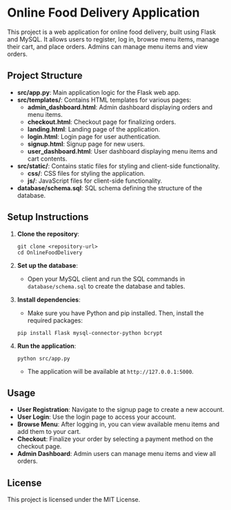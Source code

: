 # Online Food Delivery Application

This project is a web application for online food delivery, built using Flask and MySQL. It allows users to register, log in, browse menu items, manage their cart, and place orders. Admins can manage menu items and view orders.

## Project Structure

- **src/app.py**: Main application logic for the Flask web app.
- **src/templates/**: Contains HTML templates for various pages:
  - **admin_dashboard.html**: Admin dashboard displaying orders and menu items.
  - **checkout.html**: Checkout page for finalizing orders.
  - **landing.html**: Landing page of the application.
  - **login.html**: Login page for user authentication.
  - **signup.html**: Signup page for new users.
  - **user_dashboard.html**: User dashboard displaying menu items and cart contents.
- **src/static/**: Contains static files for styling and client-side functionality.
  - **css/**: CSS files for styling the application.
  - **js/**: JavaScript files for client-side functionality.
- **database/schema.sql**: SQL schema defining the structure of the database.

## Setup Instructions

1. **Clone the repository**:
   ```
   git clone <repository-url>
   cd OnlineFoodDelivery
   ```

2. **Set up the database**:
   - Open your MySQL client and run the SQL commands in `database/schema.sql` to create the database and tables.

3. **Install dependencies**:
   - Make sure you have Python and pip installed. Then, install the required packages:
   ```
   pip install Flask mysql-connector-python bcrypt
   ```

4. **Run the application**:
   ```
   python src/app.py
   ```
   - The application will be available at `http://127.0.0.1:5000`.

## Usage

- **User Registration**: Navigate to the signup page to create a new account.
- **User Login**: Use the login page to access your account.
- **Browse Menu**: After logging in, you can view available menu items and add them to your cart.
- **Checkout**: Finalize your order by selecting a payment method on the checkout page.
- **Admin Dashboard**: Admin users can manage menu items and view all orders.

## License

This project is licensed under the MIT License.
